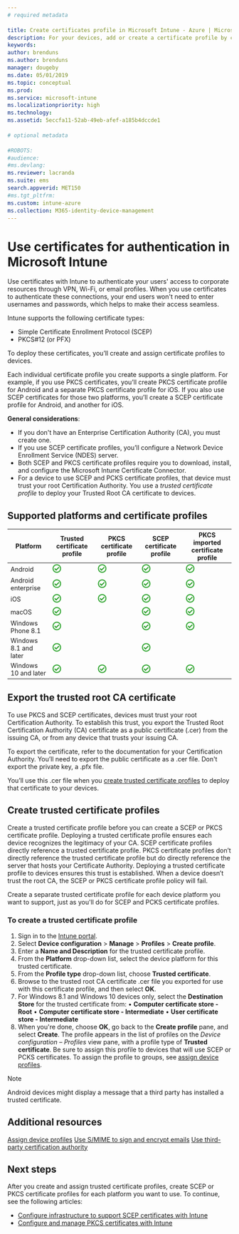 ```yaml
---
# required metadata

title: Create certificates profile in Microsoft Intune - Azure | Microsoft Docs
description: For your devices, add or create a certificate profile by configuring SCEP or PKCS certificate environment, export the public certificate, create the profile in the Azure portal, and then assign SCEP or PKCS to the certificate profiles in Microsoft Intune in the Azure portal
keywords:
author: brenduns
ms.author: brenduns
manager: dougeby
ms.date: 05/01/2019
ms.topic: conceptual
ms.prod:
ms.service: microsoft-intune
ms.localizationpriority: high
ms.technology:
ms.assetid: 5eccfa11-52ab-49eb-afef-a185b4dccde1

# optional metadata

#ROBOTS:
#audience:
#ms.devlang:
ms.reviewer: lacranda
ms.suite: ems
search.appverid: MET150
#ms.tgt_pltfrm:
ms.custom: intune-azure
ms.collection: M365-identity-device-management
---
```


# Use certificates for authentication in Microsoft Intune

Use certificates with Intune to authenticate your users' access to corporate resources through VPN, Wi-Fi, or email profiles. When you use certificates to authenticate these connections, your end users won't need to enter usernames and passwords, which helps to make their access seamless.

Intune supports the following certificate types:

- Simple Certificate Enrollment Protocol (SCEP)
- PKCS#12 (or PFX)

To deploy these certificates, you’ll create and assign certificate profiles to devices. 

Each individual certificate profile you create supports a single platform. For example, if you use PKCS certificates, you’ll create PKCS certificate profile for Android and a separate PKCS certificate profile for iOS. If you also use SCEP certificates for those two platforms, you’ll create a SCEP certificate profile for Android, and another for iOS. 

**General considerations**:
- If you don't have an Enterprise Certification Authority (CA), you must create one.
- If you use SCEP certificate profiles, you’ll configure a Network Device Enrollment Service (NDES) server.
- Both SCEP and PKCS certificate profiles require you to download, install, and configure the Microsoft Intune Certificate Connector.
- For a device to use SCEP and PCKS certificate profiles, that device must trust your root Certification Authority. You use a *trusted certificate profile* to deploy your Trusted Root CA certificate to devices.  


## Supported platforms and certificate profiles
| Platform              | Trusted certificate profile | PKCS certificate profile | SCEP certificate profile | PKCS imported certificate profile  |
|--|--|--|--|---|
| Android               | ![Supported](./media/certificates-configure/green_check.png) | ![Supported](./media/certificates-configure/green_check.png) | ![Supported](./media/certificates-configure/green_check.png)|  ![Supported](./media/certificates-configure/green_check.png) |
| Android enterprise    | ![Supported](./media/certificates-configure/green_check.png) | ![Supported](./media/certificates-configure/green_check.png) | ![Supported](./media/certificates-configure/green_check.png) | ![Supported](./media/certificates-configure/green_check.png) |
| iOS                   | ![Supported](./media/certificates-configure/green_check.png) | ![Supported](./media/certificates-configure/green_check.png) | ![Supported](./media/certificates-configure/green_check.png) | ![Supported](./media/certificates-configure/green_check.png) |
| macOS                 | ![Supported](./media/certificates-configure/green_check.png) |   |![Supported](./media/certificates-configure/green_check.png)|![Supported](./media/certificates-configure/green_check.png)|
| Windows Phone 8.1     |![Supported](./media/certificates-configure/green_check.png)  |  | ![Supported](./media/certificates-configure/green_check.png)| ![Supported](./media/certificates-configure/green_check.png) |
| Windows 8.1 and later |![Supported](./media/certificates-configure/green_check.png)  |  |![Supported](./media/certificates-configure/green_check.png) |   |
| Windows 10 and later  | ![Supported](./media/certificates-configure/green_check.png) | ![Supported](./media/certificates-configure/green_check.png) | ![Supported](./media/certificates-configure/green_check.png) | ![Supported](./media/certificates-configure/green_check.png) |


## Export the trusted root CA certificate
To use PKCS and SCEP certificates, devices must trust your root Certification Authority. To establish this trust, you export the Trusted Root Certification Authority (CA) certificate as a public certificate (.cer) from the issuing CA, or from any device that trusts your issuing CA.

To export the certificate, refer to the documentation for your Certification Authority. You’ll need to export the public certificate as a .cer file.  Don't export the private key, a .pfx file.

You’ll use this .cer file when you [create trusted certificate profiles](#create-trusted-certificate-profiles) to deploy that certificate to your devices.  

## Create trusted certificate profiles
Create a trusted certificate profile before you can create a SCEP or PKCS certificate profile. Deploying a trusted certificate profile ensures each device recognizes the legitimacy of your CA. SCEP certificate profiles directly reference a trusted certificate profile. PKCS certificate profiles don’t directly reference the trusted certificate profile but do directly reference the server that hosts your Certificate Authority. Deploying a trusted certificate profile to devices ensures this trust is established. When a device doesn’t trust the root CA, the SCEP or PKCS certificate profile policy will fail. 

Create a separate trusted certificate profile for each device platform you want to support, just as you'll do for SCEP and PCKS certificate profiles. 


### To create a trusted certificate profile

1.	Sign in to the [Intune portal](https://aka.ms/intuneportal).
2.	Select **Device configuration** > **Manage** > **Profiles** > **Create profile**.
3.	Enter a **Name and Description** for the trusted certificate profile.
4.	From the **Platform** drop-down list, select the device platform for this trusted certificate.  
5.	From the **Profile type** drop-down list, choose **Trusted certificate**.
6.	Browse to the trusted root CA certificate .cer file you exported for use with this certificate profile, and then select **OK**.
7.	For Windows 8.1 and Windows 10 devices only, select the **Destination Store** for the trusted certificate from:
•	**Computer certificate store - Root**
•	**Computer certificate store - Intermediate**
•	**User certificate store - Intermediate**
8.	When you're done, choose **OK**, go back to the **Create profile** pane, and select **Create**.
The profile appears in the list of profiles on the *Device configuration – Profiles* view pane, with a profile type of **Trusted certificate**.  Be sure to assign this profile to devices that will use SCEP or PCKS certificates. To assign the profile to groups, see [assign device profiles](device-profile-assign.md).

> [!NOTE]  
> Android devices might display a message that a third party has installed a trusted certificate.

## Additional resources
[Assign device profiles](device-profile-assign.md)
[Use S/MIME to sign and encrypt emails](certificates-s-mime-encryption-sign.md)
[Use third-party certification authority](certificate-authority-add-scep-overview.md)

## Next steps
After you create and assign trusted certificate profiles, create SCEP or PKCS certificate profiles for each platform you want to use. To continue, see the following articles:  
- [Configure infrastructure to support SCEP certificates with Intune](certificates-scep-configure.md)  
- [Configure and manage PKCS certificates with Intune](certficates-pfx-configure.md)



